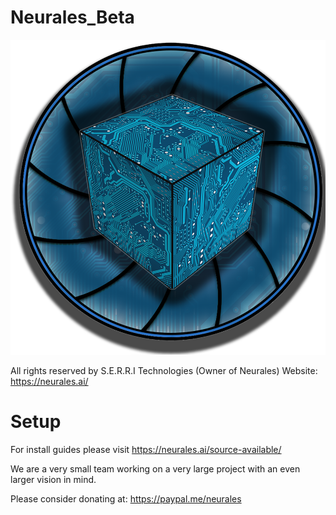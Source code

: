 # Neurales_Beta
<img src="/.github/Neurales_logo.png" width="600">

All rights reserved by S.E.R.R.I Technologies (Owner of Neurales)
	Website: https://neurales.ai/
	
# Setup
  
  For install guides please visit https://neurales.ai/source-available/
  
We are a very small team working on a very large project with an even larger vision in mind.

 Please consider donating at: https://paypal.me/neurales

